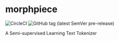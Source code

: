 # morphpiece

![CircleCI](https://circleci.com/gh/iam-kevin/morphpiece/tree/main.svg?style=svg&circle-token=5c1789af0f217b956fcadec6bb2787bd7135035e)
![GitHub tag (latest SemVer pre-release)](https://img.shields.io/github/v/tag/iam-kevin/morphpiece??style=flat&logo=appveyor&include_prereleases&sort=semver)

A Semi-supervised Learning Text Tokenizer